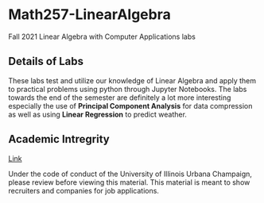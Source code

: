 # Math257-LinearAlgebra

Fall 2021 Linear Algebra with Computer Applications labs

## Details of Labs

These labs test and utilize our knowledge of Linear Algebra and apply them to practical problems using python through Jupyter Notebooks. The labs towards the end of the semester are definitely a lot more interesting especially the use of **Principal Component Analysis** for data compression as well as using **Linear Regression** to predict weather.

## Academic Intregrity

[Link](https://studentcode.illinois.edu/article1/part4/1-401/)

Under the code of conduct of the University of Illinois Urbana Champaign, please review before viewing this material. This material is meant to show recruiters and companies for job applications.

